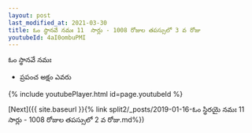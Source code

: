 ```yaml
---
layout: post
last_modified_at: 2021-03-30
title: ఓం స్థానవే నమః 11  సార్లు - 1008 రోజుల తపస్సులో 3 వ రోజు
youtubeId: 4aI0ombuPMI
---
```

 
 
 ఓం స్థానవే నమః  
 
 -  ప్రపంచ అక్షం ఎవరు 
 
  
 
  
 
 
 
 
 
 


{% include youtubePlayer.html id=page.youtubeId %}
 
[Next]({{ site.baseurl }}{% link  split2/_posts/2019-01-16-ఓం స్థిరయై నమః 11  సార్లు - 1008 రోజుల తపస్సులో 2 వ రోజు.md%})
 
